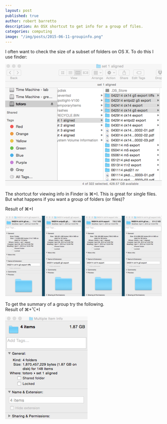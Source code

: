 ```yaml
---
layout: post
published: true
author: robert barretto
description: An OSX shortcut to get info for a group of files.
categories: computing
image: "/img/posts/2015-06-11-groupinfo.png"
---
```


I often want to check the size of a subset of folders on OS X.  To do this I use finder:

![](/img/posts/2015-06-11-finder.png)

The shortcut for viewing info in Finder is ⌘+I.  This is great for single files.  But what happens if you want a group of folders (or files)?

Result of ⌘+I

![](/img/posts/2015-06-11-soloinfo.png)


To get the summary of a group try the following.  
Result of ⌘+⌥+I

![](/img/posts/2015-06-11-groupinfo.png)
